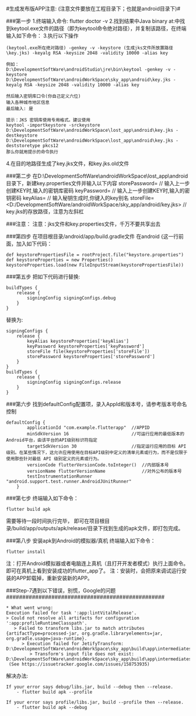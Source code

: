 #生成发布版APP注意: (注意文件要放在工程目录下；也就是android目录下)#

###第一步
1.终端输入命令: flutter doctor -v
2.找到结果中Java binary at:中找到keytool.exe文件的路径（即为keytool命令绝对路径），并复制该路径，在终端输入如下命令：
3.执行以下操作
```
(keytool.exe所在绝对路径) -genkey -v -keystore (生成jks文件所放置路径\key.jks) -keyalg RSA -keysize 2048 -validity 10000 -alias key

例如：
D:\DevelopmentSoftWare\androidStudio\jre\bin\keytool -genkey -v -keystore D:\DevelopmentSoftWare\androidWorkSpace\sky_app\android\key.jks -keyalg RSA -keysize 2048 -validity 10000 -alias key
```

```
然后输入密钥库口令(你自己定义六位)
输入各种城市地区信息
最后输入: 是
```

```
提示：JKS 密钥库使用专用格式。建议使用 
keytool -importkeystore -srckeystore D:\DevelopmentSoftWare\androidWorkSpace\lost_app\android\key.jks -destkeystore D:\DevelopmentSoftWare\androidWorkSpace\lost_app\android\key.jks -deststoretype pkcs12
那么你就用提示的命令执行
```
4.在目的地路径生成了key.jks文件，和key.jks.old文件


###第二步 在D:\DevelopmentSoftWare\androidWorkSpace\lost_app\android目录下，新建key.properties文件并输入以下内容
storePassword=<password from previous step>  // 输入上一步创建KEY时,输入的密钥库密码
keyPassword=<password from previous step>    // 输入上一步创建KEY时,输入的密钥密码
keyAlias=<key>                               // 输入秘钥生成时,你键入的key别名
storeFile=<D:/DevelopmentSoftWare/androidWorkSpace/sky_app/android/key.jks>  // key.jks的存放路径，注意为左斜杠


###注意：
注意：jks文件和key.properties文件，千万不要共享出去


###第四步
在项目根目录/android/app/build.gradle文件
在android {这一行前面，加入如下代码：
```
def keystorePropertiesFile = rootProject.file("keystore.properties")
def keystoreProperties = new Properties()
keystoreProperties.load(new FileInputStream(keystorePropertiesFile))
```


###第五步
把如下代码进行替换:
```
buildTypes {
    release {
        signingConfig signingConfigs.debug
    }
}
```
替换为:
```
signingConfigs {
    release {
        keyAlias keystoreProperties['keyAlias']
        keyPassword keystoreProperties['keyPassword']
        storeFile file(keystoreProperties['storeFile'])
        storePassword keystoreProperties['storePassword']
    }
}
buildTypes {
    release {
        signingConfig signingConfigs.release
    }
}
```

###第六步
找到defaultConfig配置项，录入AppId和版本号，请参考版本号命名控制
```
defaultConfig {
        applicationId "com.example.flutterapp"  //APPID
        minSdkVersion 16                        //可运行应用的最低版本的Android平台，由该平台的API级别标识符指定
        targetSdkVersion 30                     //指定运行应用的目标 API 级别。在某些情况下，这允许应用使用在目标API级别中定义的清单元素或行为，而不是仅限于使用那些针对最低 API 级别定义的元素或行为。
        versionCode flutterVersionCode.toInteger()  //内部版本号
        versionName flutterVersionName              //对外公布的版本号
        testInstrumentationRunner "android.support.test.runner.AndroidJUnitRunner"
    }
```


###第七步
终端输入如下命令：
```
flutter build apk
```
需要等待一段时间执行完毕，
即可在项目根目录/build/app/outputs/apk/release/目录下找到生成的apk文件，即打包完成。


###第八步
安装apk到Android的模拟器/真机
终端输入如下命令：
```
flutter install
```

注：打开Android模拟器或者电脑连上真机（且打开开发者模式）执行上面命令。即可在真机上看到安装成功的flutter_app了。
注：安装时，会把原来调试运行安装的APP卸载掉，重新安装新的APP。




###Step-7遇到以下错误，别慌，Google的问题#################################################
```
* What went wrong:
Execution failed for task ':app:lintVitalRelease'.
> Could not resolve all artifacts for configuration ':app:profileRuntimeClasspath'.
   > Failed to transform libs.jar to match attributes {artifactType=processed-jar, org.gradle.libraryelements=jar, org.gradle.usage=java-runtime}.
      > Execution failed for JetifyTransform: D:\DevelopmentSoftWare\androidWorkSpace\sky_app\build\app\intermediates\flutter\profile\libs.jar.
         > Transform's input file does not exist: D:\DevelopmentSoftWare\androidWorkSpace\sky_app\build\app\intermediates\flutter\profile\libs.jar.
 (See https://issuetracker.google.com/issues/158753935)
```

解决办法:
```
If your error says debug/libs.jar, build --debug then --release.
    - flutter build apk --profile

If your error says profile/libs.jar, build --profile then --release.
    - flutter build apk --debug
```

